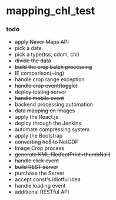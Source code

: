# mapping_chl_test
### todo
* ~~apply Naver Maps API~~
* pick a date
* pick a type(tss, cdom, chl)
* ~~divide the data~~
* ~~build the crop batch processing~~
* IE comparison(~ing)
* handle crop range exception
* ~~handle crop event(toggle)~~
* ~~deploy testing server~~
* ~~handle mobile event~~
* backend processing automation
* ~~data mapping on Images~~
* apply the React.js
* deploy through the Jenkins
* automate compressing system
* apply the Bootstrap
* ~~converting he5 to NetCDF~~
* Image Crop process
* ~~generate KML file(footPrint+thumbNail)~~
* ~~handle click event~~
* ~~build REST server~~
* purchase the Server
* accept const's idiotful idea
* handle loading event
* additional RESTful API
